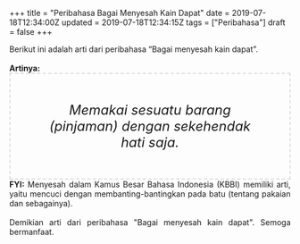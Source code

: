 +++
title = "Peribahasa Bagai Menyesah Kain Dapat"
date = 2019-07-18T12:34:00Z
updated = 2019-07-18T12:34:15Z
tags = ["Peribahasa"]
draft = false
+++

<div dir="ltr" style="text-align: left;" trbidi="on"><div style="text-align: justify;">Berikut ini adalah arti dari peribahasa “Bagai menyesah kain dapat”.</div><br /><div style="text-align: justify;"><b>Artinya:</b></div><div style="border: 2px dashed #ddd; font-size: 24px; height: auto; margin: 0 auto; padding: 50px; text-align: center; width: auto;"><i>Memakai sesuatu barang (pinjaman) dengan sekehendak hati saja.</i></div><div style="text-align: justify;"><b>FYI:</b> Menyesah dalam Kamus Besar Bahasa Indonesia (KBBI) memiliki arti, yaitu mencuci dengan membanting-bantingkan pada batu (tentang pakaian dan sebagainya).<br /><br /></div><div style="text-align: justify;">Demikian arti dari peribahasa "Bagai menyesah kain dapat". Semoga bermanfaat.</div></div>
